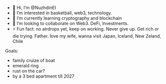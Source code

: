- 👋 Hi, I’m @NuzhdinEI
- 👀 I’m interested in basketball, web3, technology.
- 🌱 I’m currently learning cryptography and blockchain
- 💞️ I’m looking to collaborate on Web3. DeFi, Investments.
- ⚡ Fun fact: no airdrops yet, keep on working. Never give up. Get rich or die trying. Father. love my wife, wanna visit Japan, Iceland, New Zeland, Chile

Goals:
- family cruize of boat
- emerald ring
- rust on the car?
- by a 3 bed apartment till 2027

<!---
NuzhdinEI/NuzhdinEI is a ✨ special ✨ repository because its `README.md` (this file) appears on your GitHub profile.
You can click the Preview link to take a look at your changes.
--->
